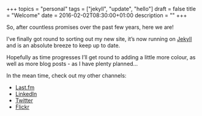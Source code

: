 +++
topics = "personal"
tags = ["jekyll", "update", "hello"]
draft = false
title = "Welcome"
date = 2016-02-02T08:30:00+01:00
description = ""
+++

So, after countless promises over the past few years, here we are!

I&rsquo;ve finally got round to sorting out my new site, it&rsquo;s now running on [Jekyll](http://jekyllrb.com) and is an absolute breeze to keep up to date.

Hopefully as time progresses I&rsquo;ll get round to adding a little more colour, as well as more blog posts - as I have plenty planned...

In the mean time, check out my other channels:

* [Last.fm](http://www.last.fm/user/jibubo)
* [LinkedIn](http://uk.linkedin.com/in/cdgibbons)
* [Twitter](http://www.twitter.com/_gbbns)
* [Flickr](http://www.flickr.com/photos/jibubo/)

